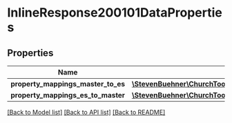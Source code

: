 # InlineResponse200101DataProperties

## Properties
Name | Type | Description | Notes
------------ | ------------- | ------------- | -------------
**property_mappings_master_to_es** | [**\StevenBuehner\ChurchTools\Model\InlineResponse200101DataPropertiesPropertyMappingsMasterToES[]**](InlineResponse200101DataPropertiesPropertyMappingsMasterToES.md) |  | 
**property_mappings_es_to_master** | [**\StevenBuehner\ChurchTools\Model\InlineResponse200101DataPropertiesPropertyMappingsMasterToES[]**](InlineResponse200101DataPropertiesPropertyMappingsMasterToES.md) |  | 

[[Back to Model list]](../../README.md#documentation-for-models) [[Back to API list]](../../README.md#documentation-for-api-endpoints) [[Back to README]](../../README.md)

